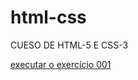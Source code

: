 # html-css
 CUESO DE HTML-5 E CSS-3

<a href= "https://cleudojunior.github.io/html-css/exercicios/ex001/index.html"> executar o exercício 001 </a>